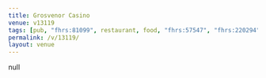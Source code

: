 ```yaml
---
title: Grosvenor Casino
venue: v13119
tags: [pub, "fhrs:81099", restaurant, food, "fhrs:57547", "fhrs:220294"]
permalink: /v/13119/
layout: venue
---
```

null